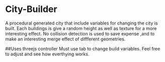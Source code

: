 # City-Builder
 A procedural generated city that include variables for changing the city is built. Each buildings is give a random height as well as 
 texture for a more interesting effect. No collision detection is used to save expense ,and to make an interesting merge effect of 
 diffferent geometries.
  
##Uses threejs controller
Must use tab to change build variables. Feel free to adjust and see how everthying works.

